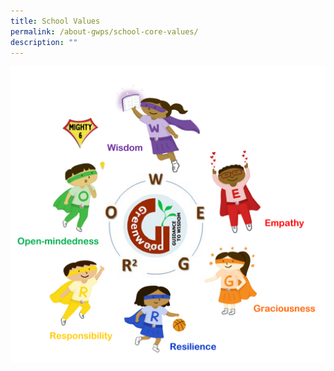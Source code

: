 ```yaml
---
title: School Values
permalink: /about-gwps/school-core-values/
description: ""
---
```


![](/images/CORE%20VALUES/School%20Core%20Value.png)